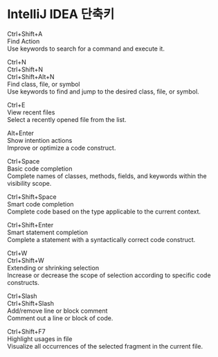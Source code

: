 # IntelliJ IDEA 단축키

Ctrl+Shift+A  
Find Action  
Use keywords to search for a command and execute it.  

Ctrl+N  
Ctrl+Shift+N  
Ctrl+Shift+Alt+N  
Find class, file, or symbol  
Use keywords to find and jump to the desired class, file, or symbol.  

Ctrl+E	 
View recent files  
Select a recently opened file from the list.  

Alt+Enter	
Show intention actions  
Improve or optimize a code construct.  

Ctrl+Space	  
Basic code completion  
Complete names of classes, methods, fields, and keywords within the visibility scope.  

Ctrl+Shift+Space	 
Smart code completion  
Complete code based on the type applicable to the current context.  

Ctrl+Shift+Enter	 
Smart statement completion  
Complete a statement with a syntactically correct code construct.  

Ctrl+W  
Ctrl+Shift+W  	
Extending or shrinking selection  
Increase or decrease the scope of selection according to specific code constructs.  

Ctrl+Slash  
Ctrl+Shift+Slash	  
Add/remove line or block comment  
Comment out a line or block of code.  

Ctrl+Shift+F7	 
Highlight usages in file  
Visualize all occurrences of the selected fragment in the current file.  